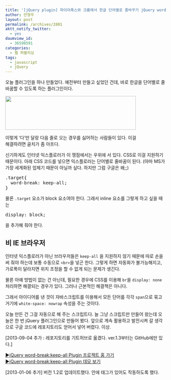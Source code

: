 ```yaml
---
title: '[jQuery plugin] 파이어폭스와 크롬에서 한글 단어별로 줄바꾸기 jQuery word-break: keep-all Plugin'
author: 안형우
layout: post
permalink: /archives/2801
aktt_notify_twitter:
  - yes
daumview_id:
  - 36590591
categories:
  - 웹 퍼블리싱
tags:
  - javascript
  - jQuery
---
```

오늘 플러그인을 하나 만들었다. 예전부터 만들고 싶었던 건데, 바로 한글을 단어별로 줄바꿈할 수 있도록 하는 플러그인이다.

<div style="width: 420px" class="wp-caption aligncenter">
  <img alt="" src="https://mytory.net/uploads/legacy/word-break-keep-all-example.png" width="410" height="106" /><p class="wp-caption-text">
    이렇게 &#8216;다&#8217;만 달랑 다음 줄로 오는 경우를 싫어하는 사람들이 있다. 이걸 해결하려면 골치가 좀 아프다.
  </p>
</div>

신기하게도 인터넷 익스플로러가 이 쟁점에서는 우위에 서 있다. CSS로 이걸 지원하기 때문이다. 아래 CSS 코드를 넣으면 익스플로러는 단어별로 줄바꿈이 된다. (아마 MS가 가장 세계화된 업체기 때문이 아닐까 싶다. 하지만 그럼 구글은 왜;;)

<pre class="brush: css; gutter: true; first-line: 1">.target{
  word-break: keep-all;
}</pre>

물론 `.target` 요소가 block 요소여야 한다. 그래서 inline 요소를 그렇게 하고 싶을 때는

<pre class="brush: css; gutter: true; first-line: 1">display: block;</pre>

을 추가해 줘야 한다.

## 비 IE 브라우저

인터넷 익스플로러가 아닌 브라우저들은 `keep-all` 을 지원하지 않기 때문에 따로 손을 써 줘야 하는데 보통 수동으로 `<br>`을 넣곤 한다. 그렇게 하면 자동화가 불가능해지고, 가로폭이 달라지면 위치 조정을 할 수 없게 되는 문제가 생긴다.

물론 아예 방법이 없는 건 아닌데, 필요한 경우에 CSS를 이용해 `br`을 `display: none` 처리하면 해결되는 경우가 있다. 그러나 근본적인 해결책은 아니다.

그래서 아이디어를 낸 것이 자바스크립트를 이용해서 모든 단어를 각각 `span`으로 묶고 거기에 `white-space: nowrap` 속성을 주는 것이다.

오늘 만든 건 그걸 자동으로 해 주는 스크립트다. 늘 그냥 스크립트만 만들어 왔는데 오늘은 한 번 jQuery 플러그인으로 만들어 봤다. 앞으로 계속 활용하고 발전시켜 갈 생각으로 구글 코드에 레포지토리도 얻어서 넣어 버렸다. 이상.

[2013-09-04 추가 : 레포지토리를 기트허브로 옮겼다. ver.1.3부터는 GitHub에만 있다.]

[▶jQuery word-break:keep-all Plugin 프로젝트 홈 가기][1]  
[▶jQuery word-break:keep-all Plugin 데모 보기][2]

[2013-01-06 추가] 버전 1.2로 업데이트했다. 안에 태그가 있어도 작동하도록 했다.

 [1]: https://github.com/mytory/jquery-word-break-keep-all
 [2]: https://mytory.net/uploads/code/jquery-word-break-keep-all-plugin/example.html
